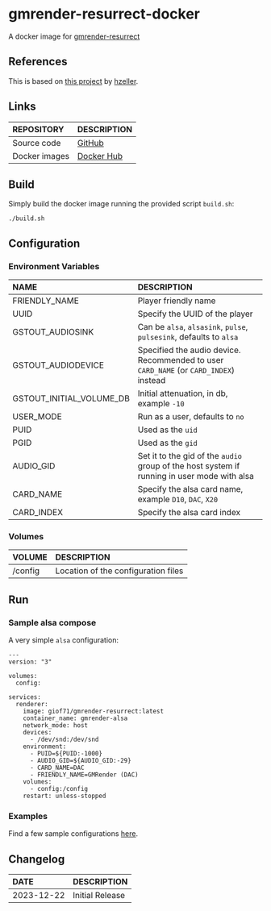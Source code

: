 # gmrender-resurrect-docker

A docker image for [gmrender-resurrect](https://github.com/hzeller/gmrender-resurrect)

## References

This is based on [this project](https://github.com/hzeller/gmrender-resurrect) by [hzeller](https://github.com/hzeller).  

## Links

REPOSITORY|DESCRIPTION
:---|:---
Source code|[GitHub](https://github.com/GioF71/gmrender-resurrect-docker)
Docker images|[Docker Hub](https://hub.docker.com/r/giof71/gmrender-resurrect)

## Build

Simply build the docker image running the provided script `build.sh`:

```text
./build.sh
```

## Configuration

### Environment Variables

NAME|DESCRIPTION
:---|:---
FRIENDLY_NAME|Player friendly name
UUID|Specify the UUID of the player
GSTOUT_AUDIOSINK|Can be `alsa`, `alsasink`, `pulse`, `pulsesink`, defaults to `alsa`
GSTOUT_AUDIODEVICE|Specified the audio device. Recommended to user `CARD_NAME` (or `CARD_INDEX`) instead
GSTOUT_INITIAL_VOLUME_DB|Initial attenuation, in db, example `-10`
USER_MODE|Run as a user, defaults to `no`
PUID|Used as the `uid`
PGID|Used as the `gid`
AUDIO_GID|Set it to the gid of the `audio` group of the host system if running in user mode with alsa
CARD_NAME|Specify the alsa card name, example `D10`, `DAC`, `X20`
CARD_INDEX|Specify the alsa card index

### Volumes

VOLUME|DESCRIPTION
:---|:---
/config|Location of the configuration files

## Run

### Sample alsa compose

A very simple `alsa` configuration:

```text
---
version: "3"

volumes:
  config:

services:
  renderer:
    image: giof71/gmrender-resurrect:latest
    container_name: gmrender-alsa
    network_mode: host
    devices:
      - /dev/snd:/dev/snd
    environment:
      - PUID=${PUID:-1000}
      - AUDIO_GID=${AUDIO_GID:-29}
      - CARD_NAME=DAC
      - FRIENDLY_NAME=GMRender (DAC)
    volumes:
      - config:/config
    restart: unless-stopped
```

### Examples

Find a few sample configurations [here](https://github.com/GioF71/gmrender-resurrect-docker/tree/master/examples/).  

## Changelog

DATE|DESCRIPTION
:---|:---
2023-12-22|Initial Release
